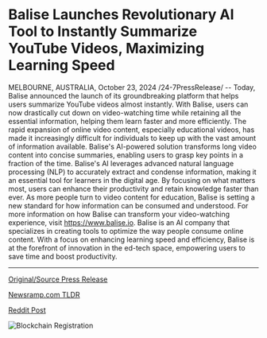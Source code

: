 # Balise Launches Revolutionary AI Tool to Instantly Summarize YouTube Videos, Maximizing Learning Speed

MELBOURNE, AUSTRALIA, October 23, 2024 /24-7PressRelease/ -- Today, Balise announced the launch of its groundbreaking platform that helps users summarize YouTube videos almost instantly. With Balise, users can now drastically cut down on video-watching time while retaining all the essential information, helping them learn faster and more efficiently.  The rapid expansion of online video content, especially educational videos, has made it increasingly difficult for individuals to keep up with the vast amount of information available. Balise's AI-powered solution transforms long video content into concise summaries, enabling users to grasp key points in a fraction of the time.  Balise's AI leverages advanced natural language processing (NLP) to accurately extract and condense information, making it an essential tool for learners in the digital age. By focusing on what matters most, users can enhance their productivity and retain knowledge faster than ever.  As more people turn to video content for education, Balise is setting a new standard for how information can be consumed and understood.  For more information on how Balise can transform your video-watching experience, visit https://www.balise.io.  Balise is an AI company that specializes in creating tools to optimize the way people consume online content. With a focus on enhancing learning speed and efficiency, Balise is at the forefront of innovation in the ed-tech space, empowering users to save time and boost productivity. 

---

[Original/Source Press Release](https://www.24-7pressrelease.com/press-release/515465/balise-launches-revolutionary-ai-tool-to-instantly-summarize-youtube-videos-maximizing-learning-speed)
                    

[Newsramp.com TLDR](https://newsramp.com/curated-news/balise-launches-groundbreaking-platform-for-instant-video-summaries/4a163783f6327e7d87e42d40f1fc182d) 

 



[Reddit Post](https://www.reddit.com/r/newsramp/comments/1ga4izq/balise_launches_groundbreaking_platform_for/) 



![Blockchain Registration](https://cdn.newsramp.app/24-7PressRelease/qrcode/2410/23/joltZ98b.webp)